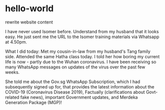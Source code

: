 # hello-world
rewrite website content



I have never used Isomer before. Understand from my husband that it looks easy. He just sent me the URL to the Isomer training materials via Whatsapp at 4.50pm. 

What I did today: Met my cousin-in-law from my husband's Tang family side. Attended the same Hatha class today. I told her how boring my current life is now - partly due to the Wuhan coronavirus. I have been receiving so many WhatsApp messages on updates of the virus over the past few weeks. 

She told me about the Gov.sg WhatsApp Subscription, which I had subsequently signed up for, that provides the latest information about the COVID-19 (Coronavirus Disease 2019), Factually (clarifications about Govt-related fake news), important Government updates, and Merdeka Generation Package (MGP)!
